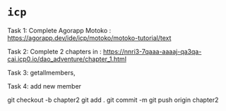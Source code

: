# `icp`

Task 1: Complete Agorapp Motoko : https://agorapp.dev/ide/icp/motoko/motoko-tutorial/text

Task 2: Complete 2 chapters in : https://nnri3-7qaaa-aaaaj-qa3qa-cai.icp0.io/dao_adventure/chapter_1.html

Task 3: getallmembers,

Task 4: add new member

git checkout -b chapter2
git add .
git commit -m
git push origin chapter2

